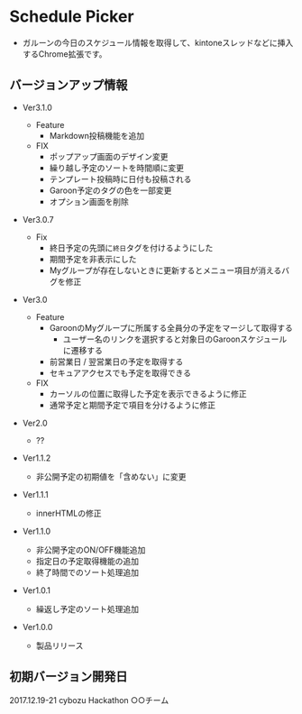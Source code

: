 # Schedule Picker
- ガルーンの今日のスケジュール情報を取得して、kintoneスレッドなどに挿入するChrome拡張です。

## バージョンアップ情報

- Ver3.1.0
    - Feature
        - Markdown投稿機能を追加
    - FIX
        - ポップアップ画面のデザイン変更
        - 繰り越し予定のソートを時間順に変更
        - テンプレート投稿時に日付も投稿される
        - Garoon予定のタグの色を一部変更
        - オプション画面を削除

- Ver3.0.7
    - Fix
        - 終日予定の先頭に`終日`タグを付けるようにした
        - 期間予定を非表示にした
        - Myグループが存在しないときに更新するとメニュー項目が消えるバグを修正

- Ver3.0
    - Feature
        - GaroonのMyグループに所属する全員分の予定をマージして取得する
            - ユーザー名のリンクを選択すると対象日のGaroonスケジュールに遷移する
        - 前営業日 / 翌営業日の予定を取得する
        - セキュアアクセスでも予定を取得できる
    - FIX
        - カーソルの位置に取得した予定を表示できるように修正
        - 通常予定と期間予定で項目を分けるように修正

- Ver2.0
    - ??

- Ver1.1.2
    - 非公開予定の初期値を「含めない」に変更
- Ver1.1.1
    - innerHTMLの修正
- Ver1.1.0
    - 非公開予定のON/OFF機能追加
    - 指定日の予定取得機能の追加
    - 終了時間でのソート処理追加
- Ver1.0.1
    - 繰返し予定のソート処理追加
- Ver1.0.0
    - 製品リリース

## 初期バージョン開発日
2017.12.19-21
cybozu Hackathon
○○チーム